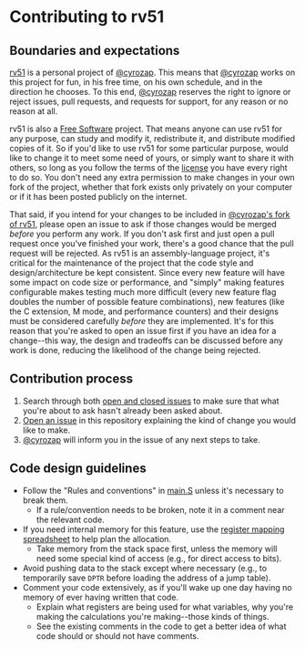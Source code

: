 # Contributing to rv51


## Boundaries and expectations

[rv51][rv51] is a personal project of [@cyrozap][cyrozap]. This means that
[@cyrozap][cyrozap] works on this project for fun, in his free time, on his own
schedule, and in the direction he chooses. To this end, [@cyrozap][cyrozap]
reserves the right to ignore or reject issues, pull requests, and requests for
support, for any reason or no reason at all.

rv51 is also a [Free Software][free-software] project. That means anyone can use
rv51 for any purpose, can study and modify it, redistribute it, and distribute
modified copies of it. So if you'd like to use rv51 for some particular purpose,
would like to change it to meet some need of yours, or simply want to share it
with others, so long as you follow the terms of the [license][license] you have
every right to do so. You don't need any extra permission to make changes in
your own fork of the project, whether that fork exists only privately on your
computer or if it has been posted publicly on the internet.

That said, if you intend for your changes to be included in [@cyrozap's fork of
rv51][rv51], please open an issue to ask if those changes would be merged
_before_ you perform any work. If you don't ask first and just open a pull
request once you've finished your work, there's a good chance that the pull
request will be rejected. As rv51 is an assembly-language project, it's critical
for the maintenance of the project that the code style and design/architecture
be kept consistent. Since every new feature will have some impact on code size
or performance, and "simply" making features configurable makes testing much
more difficult (every new feature flag doubles the number of possible feature
combinations), new features (like the C extension, M mode, and performance
counters) and their designs must be considered carefully _before_ they are
implemented. It's for this reason that you're asked to open an issue first if
you have an idea for a change--this way, the design and tradeoffs can be
discussed before any work is done, reducing the likelihood of the change being
rejected.


## Contribution process

1. Search through both [open and closed issues][all-issues] to make sure that
   what you're about to ask hasn't already been asked about.
2. [Open an issue][new-issue] in this repository explaining the kind of change
   you would like to make.
3. [@cyrozap][cyrozap] will inform you in the issue of any next steps to take.


## Code design guidelines

- Follow the "Rules and conventions" in [main.S][main] unless it's necessary to
  break them.
  - If a rule/convention needs to be broken, note it in a comment near the
    relevant code.
- If you need internal memory for this feature, use the [register mapping
  spreadsheet][regmap] to help plan the allocation.
  - Take memory from the stack space first, unless the memory will need some
    special kind of access (e.g., for direct access to bits).
- Avoid pushing data to the stack except where necessary (e.g., to temporarily
  save `DPTR` before loading the address of a jump table).
- Comment your code extensively, as if you'll wake up one day having no memory
  of ever having written that code.
  - Explain what registers are being used for what variables, why you're making
    the calculations you're making--those kinds of things.
  - See the existing comments in the code to get a better idea of what code
    should or should not have comments.


[rv51]: https://github.com/cyrozap/rv51
[cyrozap]: https://github.com/cyrozap
[free-software]: https://www.gnu.org/philosophy/free-sw.html
[license]: COPYING.txt
[all-issues]: https://github.com/cyrozap/rv51/issues?q=is%3Aissue
[new-issue]: https://github.com/cyrozap/rv51/issues/new
[main]: src/main.S
[regmap]: doc/Register-Mapping.ods
